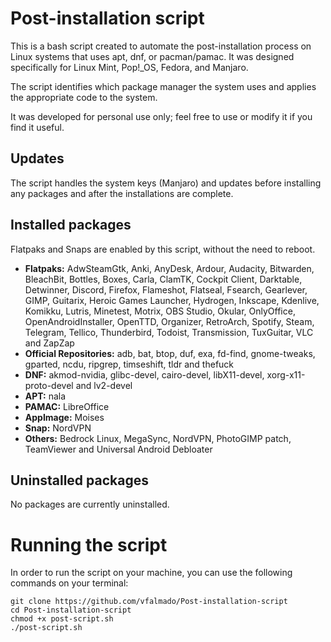 # Post-installation script

This is a bash script created to automate the post-installation process on Linux systems that uses apt, dnf, or pacman/pamac. It was designed specifically for Linux Mint, Pop!_OS, Fedora, and Manjaro.

The script identifies which package manager the system uses and applies the appropriate code to the system.

It was developed for personal use only; feel free to use or modify it if you find it useful.

## Updates
The script handles the system keys (Manjaro) and updates before installing any packages and after the installations are complete.

## Installed packages
Flatpaks and Snaps are enabled by this script, without the need to reboot.
* **Flatpaks:** AdwSteamGtk, Anki, AnyDesk, Ardour, Audacity, Bitwarden, BleachBit, Bottles, Boxes, Carla, ClamTK, Cockpit Client, Darktable, Detwinner, Discord, Firefox, Flameshot, Flatseal, Fsearch, Gearlever, GIMP, Guitarix, Heroic Games Launcher, Hydrogen, Inkscape, Kdenlive, Komikku, Lutris, Minetest, Motrix, OBS Studio, Okular, OnlyOffice, OpenAndroidInstaller, OpenTTD, Organizer, RetroArch, Spotify, Steam, Telegram, Tellico, Thunderbird, Todoist, Transmission, TuxGuitar, VLC and ZapZap
* **Official Repositories:** adb, bat, btop, duf, exa, fd-find, gnome-tweaks, gparted, ncdu, ripgrep, timseshift, tldr and thefuck
* **DNF:** akmod-nvidia, glibc-devel, cairo-devel, libX11-devel, xorg-x11-proto-devel and lv2-devel
* **APT:** nala
* **PAMAC:** LibreOffice
* **AppImage:** Moises
* **Snap:** NordVPN
* **Others:** Bedrock Linux, MegaSync, NordVPN, PhotoGIMP patch, TeamViewer and Universal Android Debloater

## Uninstalled packages
No packages are currently uninstalled.

# Running the script

In order to run the script on your machine, you can use the following commands on your terminal:

    git clone https://github.com/vfalmado/Post-installation-script
    cd Post-installation-script
    chmod +x post-script.sh
    ./post-script.sh
